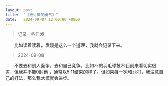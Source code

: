 ```yaml
---
layout: post
title:  "《被讨厌的勇气》"
date:   2024-09-07 12:00:00 +0800 
---
```






> 记录一些启发

　　比如读着读着，发现是这么一个道理，我就会记录下来。

> 2024-09-08

　　不要去和别人竞争，去和自己竞争。比如zk的羽毛球技术目前来看切实很差，但我并不能0封他 ，通常以5:11结束的样子。但如果每一次和zk打，我注意自己的打法，那么我大概就会进步。